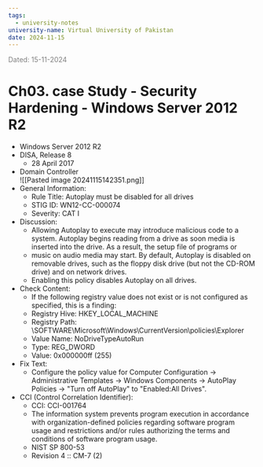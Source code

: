 ```yaml
---
tags:
  - university-notes
university-name: Virtual University of Pakistan
date: 2024-11-15
---
```


<span style="color: gray;">Dated: 15-11-2024</span>

# Ch03. case Study - Security Hardening - Windows Server 2012 R2

- Windows Server 2012 R2
- DISA, Release 8
    - 28 April 2017
- Domain Controller  
![[Pasted image 20241115142351.png]]
- General Information:
    - Rule Title: Autoplay must be disabled for all drives
    - STIG ID: WN12-CC-000074
    - Severity: CAT I
- Discussion:
    - Allowing Autoplay to execute may introduce malicious code to a system. Autoplay begins reading from a drive as soon media is inserted into the drive. As a result, the setup file of programs or 
	- music on audio media may start. By default, Autoplay is disabled on removable drives, such as the floppy disk drive (but not the CD-ROM drive) and on network drives.
	- Enabling this policy disables Autoplay on all drives.
- Check Content:
    - If the following registry value does not exist or is not configured as specified, this is a finding:
    - Registry Hive: HKEY_LOCAL_MACHINE
	- Registry Path: \SOFTWARE\Microsoft\Windows\CurrentVersion\policies\Explorer
	- Value Name: NoDriveTypeAutoRun
	- Type: REG_DWORD
	- Value: 0x000000ff (255)
- Fix Text:
    - Configure the policy value for Computer Configuration -> Administrative Templates -> Windows Components -> AutoPlay Policies -> "Turn off AutoPlay" to "Enabled:All Drives".
- CCI (Control Correlation Identifier):
    - CCI: CCI-001764
    - The information system prevents program execution in accordance with organization-defined policies regarding software program usage and restrictions and/or rules authorizing the terms and conditions of software program usage.
	- NIST SP 800-53
	- Revision 4 :: CM-7 (2)
